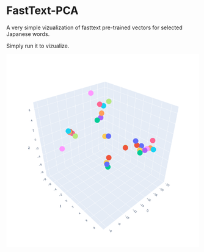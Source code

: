 # FastText-PCA

A very simple vizualization of fasttext pre-trained vectors for selected Japanese words.

Simply run it to vizualize.

![Image of PCA showing clusters of data](docs/pca.png "FastText PCA")
